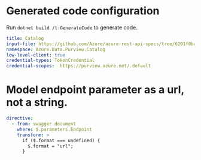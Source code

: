 # Generated code configuration

Run `dotnet build /t:GenerateCode` to generate code.

```yaml
title: Catalog
input-file: https://github.com/Azure/azure-rest-api-specs/tree/6201f0ba800aae592e3efe70d73338787b674efe/specification/purview/data-plane/Azure.Purview.Catalog/preview/2020-12-01-preview/purviewcatalog.json
namespace: Azure.Data.Purview.Catalog
low-level-client: true
credential-types: TokenCredential
credential-scopes:  https://purview.azure.net/.default
```

# Model endpoint parameter as a url, not a string.

```yaml
directive:
  - from: swagger-document
    where: $.parameters.Endpoint
    transform: >
      if ($.format === undefined) {
        $.format = "url";
      }
```
